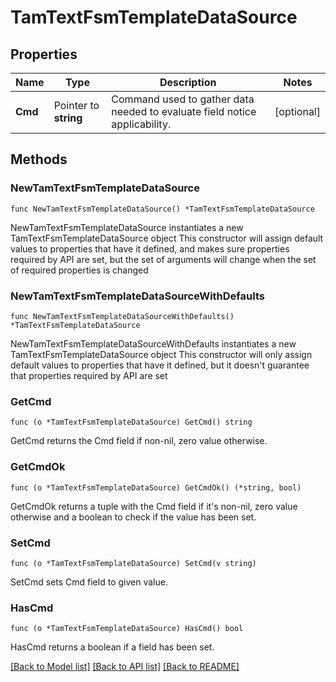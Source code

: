 # TamTextFsmTemplateDataSource

## Properties

Name | Type | Description | Notes
------------ | ------------- | ------------- | -------------
**Cmd** | Pointer to **string** | Command used to gather data needed to evaluate field notice applicability. | [optional] 

## Methods

### NewTamTextFsmTemplateDataSource

`func NewTamTextFsmTemplateDataSource() *TamTextFsmTemplateDataSource`

NewTamTextFsmTemplateDataSource instantiates a new TamTextFsmTemplateDataSource object
This constructor will assign default values to properties that have it defined,
and makes sure properties required by API are set, but the set of arguments
will change when the set of required properties is changed

### NewTamTextFsmTemplateDataSourceWithDefaults

`func NewTamTextFsmTemplateDataSourceWithDefaults() *TamTextFsmTemplateDataSource`

NewTamTextFsmTemplateDataSourceWithDefaults instantiates a new TamTextFsmTemplateDataSource object
This constructor will only assign default values to properties that have it defined,
but it doesn't guarantee that properties required by API are set

### GetCmd

`func (o *TamTextFsmTemplateDataSource) GetCmd() string`

GetCmd returns the Cmd field if non-nil, zero value otherwise.

### GetCmdOk

`func (o *TamTextFsmTemplateDataSource) GetCmdOk() (*string, bool)`

GetCmdOk returns a tuple with the Cmd field if it's non-nil, zero value otherwise
and a boolean to check if the value has been set.

### SetCmd

`func (o *TamTextFsmTemplateDataSource) SetCmd(v string)`

SetCmd sets Cmd field to given value.

### HasCmd

`func (o *TamTextFsmTemplateDataSource) HasCmd() bool`

HasCmd returns a boolean if a field has been set.


[[Back to Model list]](../README.md#documentation-for-models) [[Back to API list]](../README.md#documentation-for-api-endpoints) [[Back to README]](../README.md)


